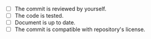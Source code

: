 
<!-- If unsure, feel free to let them unchecked. -->
- [ ] The commit is reviewed by yourself.
- [ ] The code is tested.
- [ ] Document is up to date.
- [ ] The commit is compatible with repository's license.
